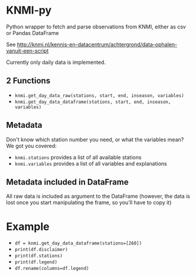 # KNMI-py
Python wrapper to fetch and parse observations from KNMI,
either as csv or Pandas DataFrame

See http://knmi.nl/kennis-en-datacentrum/achtergrond/data-ophalen-vanuit-een-script

Currently only daily data is implemented.

## 2 Functions
- `knmi.get_day_data_raw(stations, start, end, inseason, variables)`
- `knmi.get_day_data_dataframe(stations, start, end, inseason, variables)`

## Metadata
Don't know which station number you need, or what the variables mean?
We got you covered:

- `knmi.stations` provides a list of all available stations
- `knmi.variables` provides a list of all variables and explanations

## Metadata included in DataFrame
All raw data is included as argument to the DataFrame
(however, the data is lost once you start manipulating the frame, so you'll have to copy it)

# Example
- `df = knmi.get_day_data_dataframe(stations=[260])`
- `print(df.disclaimer)`
- `print(df.stations)`
- `print(df.legend)`
- `df.rename(columns=df.legend)`

